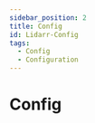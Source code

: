 ```yaml
---
sidebar_position: 2
title: Config
id: Lidarr-Config
tags:
  - Config
  - Configuration
---
```


# Config

